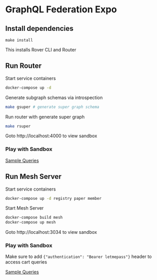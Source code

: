 # GraphQL Federation Expo


## Install dependencies

```
make install
```

This installs Rover CLI and Router

## Run Router

Start service containers

```sh
docker-compose up -d
```

Generate subgraph schemas via introspection

```sh
make gsuper # generate super graph schema
```

Run router with generate super graph
```sh
make rsuper
```

Goto http://localhost:4000 to view sandbox


### Play with Sandbox

[Sample Queries](http://localhost:4000/?explorerURLState=N4IgJg9gxgrgtgUwHYBcQC4QEcYIE4CeABAKIAeAhnAA4A2CAiroQBQAkUFeKAkmOkR6oAhAEoiwADpIiRanghgYUFAGcJ02bICWYTVqRUE%2BgL77O3FroEcuvMOKkytu-bJQQUFWgAU82qGNnd09vAGEIGFQ3Im0UBDh1Jy0XPWCteUVlFA10lN0iQ0QY2TN0stLpfWoKanxclMylFSSSwqMYiqIy-TwEAHNtVRRCBoyFZrUxlKKglK6yspAAGhAANy5tCgAjelUMEGSiSRALexOBAEZl-ROm7L4LwphaWmkTFZAACwQKMHx9pgpCAAIIwFBfCD%2BABeFBQ2ggSAuJwAQr8%2BngiPQUIgaqpVCcPiYgA)
## Run Mesh Server 

Start service containers

```sh
docker-compose up -d registry paper member
```

Start Mesh Server
```sh
docker-compose build mesh 
docker-compose up mesh
```

Goto http://localhost:3034 to view sandbox


### Play with Sandbox

Make sure to add `{"authentication": "Bearer letmepass"}` header to access cart queries

[Sample Queries](http://localhost:3034/graphql?query=query+%7B%0A++registries+%7B%0A++++cart%28id%3A+1%29+%7B%0A++++++totalPrice%0A++++++items+%7B%0A++++++++product+%7B+name+price+%7D%0A++++++%7D%0A++++%7D%0A++%7D%0A++%0A++papers+%7B%0A++++cart%28id%3A+12%29+%7B%0A++++++totalCount%0A++++++items+%7B%0A++++++++product+%7B+name+price+%7D%0A++++++%7D%0A++++%7D%0A++%7D%0A++%0A++membership+%7B%0A++++member+%7B+lastName+firstName+%7D%0A++%7D%0A%7D)
